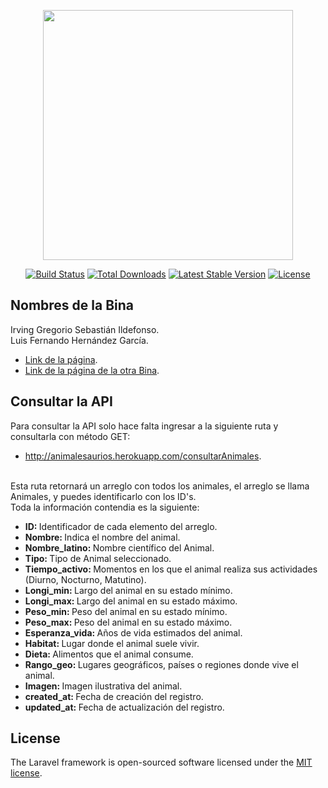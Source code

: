 <p align="center"><a href="https://laravel.com" target="_blank"><img src="https://raw.githubusercontent.com/laravel/art/master/logo-lockup/5%20SVG/2%20CMYK/1%20Full%20Color/laravel-logolockup-cmyk-red.svg" width="400"></a></p>

<p align="center">
<a href="https://travis-ci.org/laravel/framework"><img src="https://travis-ci.org/laravel/framework.svg" alt="Build Status"></a>
<a href="https://packagist.org/packages/laravel/framework"><img src="https://img.shields.io/packagist/dt/laravel/framework" alt="Total Downloads"></a>
<a href="https://packagist.org/packages/laravel/framework"><img src="https://img.shields.io/packagist/v/laravel/framework" alt="Latest Stable Version"></a>
<a href="https://packagist.org/packages/laravel/framework"><img src="https://img.shields.io/packagist/l/laravel/framework" alt="License"></a>
</p>


## Nombres de la Bina
Irving Gregorio Sebastián Ildefonso. <br>
Luis Fernando Hernández García.

- [Link de la página](http://animalesaurios.herokuapp.com/).
- [Link de la página de la otra Bina](http://animalesaurios.herokuapp.com/).


## Consultar la API

Para consultar la API solo hace falta ingresar a la siguiente ruta y consultarla con método GET:
- http://animalesaurios.herokuapp.com/consultarAnimales.
<br>
Esta ruta retornará un arreglo con todos los animales, el arreglo se llama Animales, y puedes identificarlo con los ID's.
<br>
Toda la información contendia es la siguiente:

- <b>ID: </b>Identificador de cada elemento del arreglo.
- <b>Nombre: </b>Indica el nombre del animal.
- <b>Nombre_latino: </b> Nombre científico del Animal.
- <b>Tipo: </b> Tipo de Animal seleccionado.
- <b>Tiempo_activo: </b>Momentos en los que el animal realiza sus actividades (Diurno, Nocturno, Matutino).
- <b>Longi_min: </b>Largo del animal en su estado mínimo.
- <b>Longi_max: </b>Largo del animal en su estado máximo.
- <b>Peso_min: </b>Peso del animal en su estado mínimo.
- <b>Peso_max: </b>Peso del animal en su estado máximo.
- <b>Esperanza_vida: </b>Años de vida estimados del animal.
- <b>Habitat: </b>Lugar donde el animal suele vivir.
- <b>Dieta: </b>Alimentos que el animal consume.
- <b>Rango_geo: </b>Lugares geográficos, países o regiones donde vive el animal.
- <b>Imagen: </b>Imagen ilustrativa del animal.
- <b>created_at: </b>Fecha de creación del registro.
- <b>updated_at: </b>Fecha de actualización del registro.

## License

The Laravel framework is open-sourced software licensed under the [MIT license](https://opensource.org/licenses/MIT).
